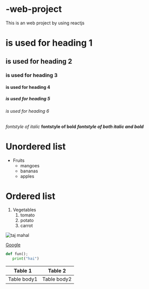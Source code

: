 # -web-project
This is an web project by using reactjs
# is used for heading 1
## is used for heading 2
### is used for heading 3
#### is used for heading 4
##### is used for heading 5
###### is used for heading 6
 
 *fontstyle of italic*
 **fontstyle of bold**
 ***fontstyle of both italic and bold***
 
# Unordered list
* Fruits
  * mangoes
  * bananas
  * apples

# Ordered list
1. Vegetables
   1. tomato
   2. potato
   3. carrot

![taj mahal](https://tse1.mm.bing.net/th?id=OIP.HNjfkuj3PtyRPFHJajFTjQHaE8&pid=Api&P=0&w=260&h=174)

[Google](https://www.google.co.in/imghp?hl=en&tab=ri&ogbl)

~~~python
def fun();
   print("hai")
   ~~~
   
   Table 1 | Table 2
   --------|---------
   Table body1 | Table body2

